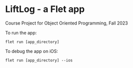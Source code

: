 # LiftLog - a Flet app

Course Project for Object Oriented Programming, Fall 2023

To run the app:

```
flet run [app_directory]
```

To debug the app on iOS:

```
flet run [app_directory] --ios
```
